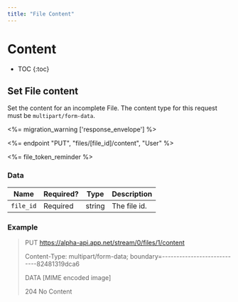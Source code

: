 ```yaml
---
title: "File Content"
---
```


# Content

* TOC
{:toc}

## Set File content

Set the content for an incomplete File. The content type for this request must be ```multipart/form-data```.

<%= migration_warning ['response_envelope'] %>

<%= endpoint "PUT", "files/[file_id]/content", "User" %>

<%= file_token_reminder %>

### Data

<table>
    <thead>
        <tr>
            <th>Name</th>
            <th>Required?</th>
            <th>Type</th>
            <th>Description</th>
        </tr>
    </thead>
    <tbody>
        <tr>
            <td><code>file_id</code></td>
            <td>Required</td>
            <td>string</td>
            <td>The file id.</td>
        </tr>
    </tbody>
</table>

### Example

> PUT https://alpha-api.app.net/stream/0/files/1/content
>
> Content-Type: multipart/form-data; boundary=----------------------------82481319dca6
>
> DATA [MIME encoded image]
>
> 204 No Content
